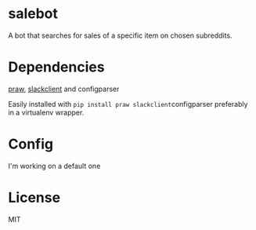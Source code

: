# salebot
A bot that searches for sales of a specific item on chosen subreddits.

# Dependencies
[praw](https://praw.readthedocs.io/en/latest/), [slackclient](https://pypi.python.org/pypi/slackclient) and configparser

Easily installed with `pip install praw slackclient`configparser preferably in a virtualenv wrapper.

# Config
I'm working on a default one

# License
MIT
